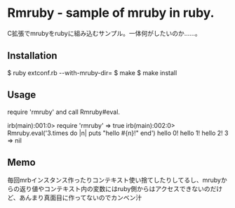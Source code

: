 # Rmruby - sample of mruby in ruby.

C拡張でmrubyをrubyに組み込むサンプル。一体何がしたいのか……。

## Installation

  $ ruby extconf.rb --with-mruby-dir=<mruby dir>
  $ make
  $ make install

## Usage

require 'rmruby' and call Rmruby#eval.

  irb(main):001:0> require 'rmruby'
  => true
  irb(main):002:0> Rmruby.eval('3.times do |n| puts "hello #{n}!" end')
  hello 0!
  hello 1!
  hello 2!
  3
  => nil

## Memo

毎回mrbインスタンス作ったりコンテキスト使い捨てしたりしてるし、mrubyからの返り値やコンテキスト内の変数にはruby側からはアクセスできないのだけど、あんまり真面目に作ってないのでカンベン汁

